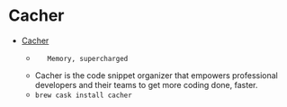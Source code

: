 # Cacher
- [Cacher](https://www.cacher.io/)
  -        Memory, supercharged    
  - Cacher is the code snippet organizer that empowers professional developers and their teams to get more coding done, faster.
  - `brew cask install cacher`
